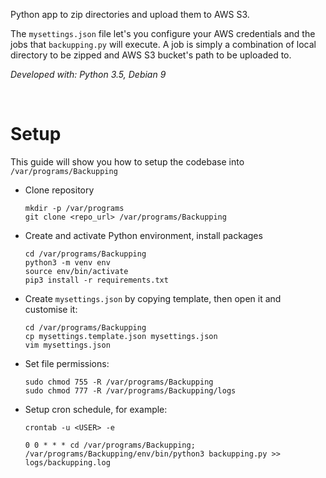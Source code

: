 Python app to zip directories and upload them to AWS S3.

The `mysettings.json` file let's you configure your AWS credentials and the jobs that `backupping.py` will execute. A job is simply a combination of local directory to be zipped and AWS S3 bucket's path to be uploaded to.

*Developed with: Python 3.5, Debian 9*

&nbsp;
&nbsp;

# Setup

This guide will show you how to setup the codebase into `/var/programs/Backupping`

* Clone repository
    ```
    mkdir -p /var/programs
    git clone <repo_url> /var/programs/Backupping
    ```

* Create and activate Python environment, install packages
    ```
    cd /var/programs/Backupping
    python3 -m venv env
    source env/bin/activate
    pip3 install -r requirements.txt
    ```

* Create `mysettings.json` by copying template, then open it and customise it:
    ```
    cd /var/programs/Backupping
    cp mysettings.template.json mysettings.json
    vim mysettings.json
    ```

* Set file permissions:
    ```
    sudo chmod 755 -R /var/programs/Backupping
    sudo chmod 777 -R /var/programs/Backupping/logs
    ```

* Setup cron schedule, for example:
    ```
    crontab -u <USER> -e

    0 0 * * * cd /var/programs/Backupping; /var/programs/Backupping/env/bin/python3 backupping.py >> logs/backupping.log
    ```
